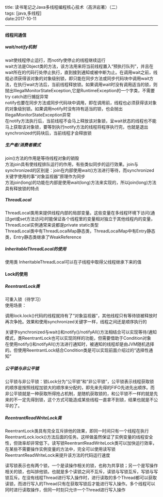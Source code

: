 title: 读书笔记之Java多线程编程核心技术（高洪岩著）（二）  
tags: [java,多线程]  
date:2017-10-11  

---  
#### 线程间通信 ####  

##### wait/notify机制 #####  
wait使线程停止运行，而notify使停止的线程继续运行  
wait方法是Object类的方法，该方法用来将当前线程置入“预执行队列”，并且在wait所在的代码行处停止执行，直到接到通知或被中断为止。在调用wait之前，线程必须获得该对象的对象级别锁，即只能在同步方法或同步代码块中调用wait方法，在执行wait方法后，当前线程释放锁。如果调用wait时没有调用适当的锁，则抛出IllegalMonitorStateException,它是RuntimeException的一个字类，不需要try catch进行捕捉异常   
notify也要在同步方法或同步代码块中调用，即在调用前，线程也必须获得该对象的对象级别锁。如果调用notify时没有持有适当的锁，也会抛出IllegalMonitorStateException异常  
在notify方法执行后，当前线程不会马上释放该对象锁，呈wait状态的线程也不能马上获取该对象锁，要等到执行notify方法的线程将程序执行完，也就是退出synchronized代码块后，当前线程才会释放锁  

##### 生产者/消费者模式 #####  

join()方法的作用是等待线程对象的销毁  
方法join具有使线程排队运行的作用，有些类似同步的运行效果。join与synchronized的区别是：join在内部使用wait()方法进行等待，而synchronized关键字使用的事“对象监视器”原理作为同步  
方法join(long)的功能在内部是使用wait(long)方法来实现的，所以join(long)方法具有释放锁的特点  


##### ThreadLocal #####  

ThreadLocal类用来提供线程内部的局部变量。这些变量在多线程环境下访问(通过get或set方法访问)时能保证各个线程里的变量相对独立于其他线程内的变量，ThreadLocal实例通常来说都是private static类型  
ThreadLocal类中有ThreadLocalMap静态类，ThreadLocalMap中有Entry静态类，Entry静态类继承了WeakReference  

##### InheritableThreadLocal的使用 #####  

使用类 InheritableThreadLocal可以在子线程中取得父线程继承下来的值  

#### Lock的使用 ####  

##### ReentrantLock类 #####  

可重入锁（待学习）  
使用场景：  

调用lock.lock()代码的线程就持有了“对象监视器”，其他线程只有等待锁被释放时再次争抢。效果和使用synchronized关键字一样，线程之间还是顺序执行的  

关键字synchronized与wait()和notify()/notifyAll()方法相结合可以实现等待/通知模式，类ReentrantLock也可以实现同样的功能，但需要借助于Condition对象  
在使用notify()和notifyAll()方法进行通知时，被通知的线程却是由JVM随机选择的。但使用ReentrantLock结合Condition类是可以实现前面介绍过的“选择性通知”  



##### 公平锁与非公平锁 #####  

公平锁与非公平锁：锁Lock分为“公平锁”和“非公平锁”，公平锁表示线程获取锁的顺序是按照线程加锁大的顺序来分配的，即先来先得的FIFO先进先出顺序。而非公平锁就是一种获取所得抢占机制，是随机获取锁的，和公平锁不一样的就是先来的不一定先得到锁，这个方式可能造成某些线程一直拿不到锁，结果也就是不公平的了。    

##### ReentrantReadWriteLock类 #####  

ReentrantLock类具有完全互斥排他的效果，即同一时间只有一个线程在执行ReentrantLock.lock()方法后面的任务。这样做虽然保证了实例变量的线程安全性，但效率却非常低下。读写锁ReentrantReadWriteLock类可以加快运行效率，在某些不需要操作实例变量的方法中，完全可以使用读写锁ReentrantReadWriteLock来提升该方法的代码运行速度  

读写锁表示也有两个锁，一个是读操作相关的锁，也称为共享锁；另一个是写操作相关的锁，也叫排他锁。也就是多个读锁之间不互斥，读锁与写锁互斥，写锁与写锁互斥。在没有线程Thread进行写入操作时，进行读取的多个Thread都可以获取读锁，而进行写入的Thread只有在获取写锁后才能进行写入操作。多个线程可以同时进行读取操作，但同一时刻只允许一个Thread进行写入操作  
